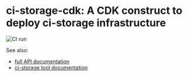 # ci-storage-cdk: A CDK construct to deploy ci-storage infrastructure

![CI run](https://github.com/clickup/ci-storage-cdk/actions/workflows/ci.yml/badge.svg?branch=main)

See also:
- [full API documentation](https://github.com/clickup/ci-storage-cdk/blob/main/docs/modules.md)
- [ci-storage tool documentation](https://github.com/dimikot/ci-storage)
